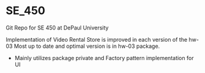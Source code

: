 # SE_450
Git Repo for SE 450 at DePaul University

Implementation of Video Rental Store is improved in each version of the hw-03
Most up to date and optimal version is in hw-03 package.
- Mainly utilizes package private and Factory pattern implementation for UI
